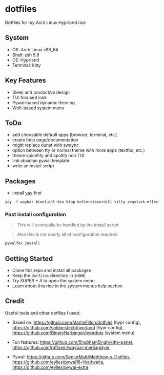 # dotfiles

Dotfiles for my Arch Linux Hyprland rice

## System

- OS: Arch Linux x86_64
- Shell: zsh 5.9
- DE: Hyprland
- Terminal: kitty

## Key Features

- Sleek and productive design
- TUI focused look
- Pywal-based dynamic theming
- Wofi-based system menu

## ToDo

- add choosable default apps (browser, terminal, etc.)
- create help page/documentation
- might replace dunst with swaync
- option between tty or normal theme with more apps (textfox, etc.)
- theme spicetify and spotify non TUI
- link obsidian pywal template
- write an install script

## Packages

- install [yay](https://github.com/Jguer/yay?tab=readme-ov-file#installation) first

```bash
yay -S waybar bluetuith-bin btop betterdiscordctl kitty swaylock-effects spicetify hyprpaper wofi dunst catppuccin-gtk-theme-mocha cliphist firefox vesktop-bin spotify obsidian vscodium-bin thunar pamixer playerctl brightnessctl hyprshot zsh pipewire pipewire-pulse pipewire-audio libreoffice-extension-texmaths libreoffice-fresh noto-fonts noto-fonts-cjk noto-fonts-emoji kvantummanager qt5-wayland qt6-wayland swayidle batsignal adw-gtk-theme gradience python-pywal16 waypaper yazi wiremix python-pywalfox python-selenium geckodriver
```

### Post install configuration

> This will eventually be handled by the install script

> Also this is not nearly all of configuration required

```bash
pywalfox install
```

## Getting Started

- Clone this repo and install all packages
- Keep the `dotfiles` directory in `$HOME`
- Try *SUPER + A* to open the system menu
- Learn about this rice in the system menus help section

## Credit

Useful tools and other dotfiles I used:

- Based on: <https://github.com/MartinFillon/dotfiles> (hypr config), <https://github.com/soldoestech/hyprland> (hypr config), <https://github.com/BinaryHarbinger/hyprdots> (system menu)

- Fun features: <https://github.com/5hubham5ingh/kitty-panel>, <https://github.com/raffaem/waybar-mediaplayer>

- Pywal: <https://github.com/SeniorMatt/Mattthew-s-Dotfiles>, <https://github.com/eylles/pywal16-libadwaita>, <https://github.com/eylles/pywal-extra>
